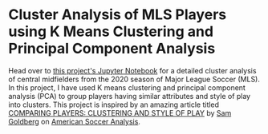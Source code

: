 # Cluster Analysis of MLS Players using K Means Clustering and Principal Component Analysis
Head over to [this project's Jupyter Notebook](https://github.com/prateek-senapati/cluster-analysis-mls/blob/main/Cluster%20Analysis%20of%20MLS%20Players%20using%20K%20Means%20Clustering%20and%20Principal%20Component%20Analysis.ipynb) for a detailed cluster analysis of central midfielders from the 2020 season of Major League Soccer (MLS). In this project, I have used K means clustering and principal component analysis (PCA) to group players having similar attributes and style of play into clusters. This project is inspired by an amazing article titled [COMPARING PLAYERS: CLUSTERING AND STYLE OF PLAY](https://www.americansocceranalysis.com/home/2020/3/3/clustering) by [Sam Goldberg](https://www.americansocceranalysis.com/?author=5e260cf5e3c0a94c0a87edaa) on [American Soccer Analysis](https://www.americansocceranalysis.com/). 

